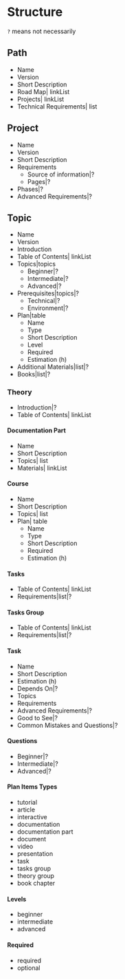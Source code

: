 # Structure

`?` means not necessarily

## Path

* Name
* Version
* Short Description
* Road Map| linkList
* Projects| linkList
* Technical Requirements| list

## Project

* Name
* Version
* Short Description
* Requirements
  * Source of information|?
  * Pages|?
* Phases|?
* Advanced Requirements|?

## Topic

* Name
* Version
* Introduction
* Table of Contents| linkList
* Topics|topics
  * Beginner|?
  * Intermediate|?
  * Advanced|?
* Prerequisites|topics|?
  * Technical|?
  * Environment|?
* Plan|table
  * Name
  * Type
  * Short Description
  * Level
  * Required
  * Estimation (h)
* Additional Materials|list|?
* Books|list|?

### Theory

* Introduction|?
* Table of Contents| linkList

#### Documentation Part

* Name
* Short Description
* Topics| list
* Materials| linkList

#### Course

* Name
* Short Description
* Topics| list
* Plan| table
  * Name
  * Type
  * Short Description
  * Required
  * Estimation (h)

#### Tasks

* Table of Contents| linkList
* Requirements|list|?

#### Tasks Group

* Table of Contents| linkList
* Requirements|list|?

#### Task

* Name
* Short Description
* Estimation (h)
* Depends On|?
* Topics
* Requirements
* Advanced Requirements|?
* Good to See|?
* Common Mistakes and Questions|?

#### Questions

* Beginner|?
* Intermediate|?
* Advanced|?

#### Plan Items Types

* tutorial
* article
* interactive
* documentation
* documentation part
* document
* video
* presentation
* task
* tasks group
* theory group
* book chapter

#### Levels

* beginner
* intermediate
* advanced

#### Required

* required
* optional
